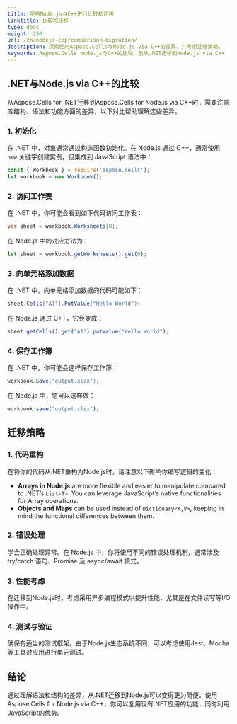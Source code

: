```yaml
---
title: 使用Node.js与C++进行比较和迁移
linktitle: 比较和迁移
type: docs
weight: 250
url: /zh/nodejs-cpp/comparison-migration/
description: 探索使用Aspose.Cells与Node.js via C++的差异，并考虑迁移策略。
keywords: Aspose.Cells Node.js与C++的比较，及从.NET迁移到Node.js via C++ 
---
```




## **.NET与Node.js via C++的比较**

从Aspose.Cells for .NET迁移到Aspose.Cells for Node.js via C++时，需要注意库结构、语法和功能方面的差异，以下对比帮助理解这些差异。

### **1. 初始化**
在 .NET 中，对象通常通过构造函数初始化。在 Node.js 通过 C++，通常使用 `new` 关键字创建实例，但集成到 JavaScript 语法中：

```javascript
const { Workbook } = require('aspose.cells');
let workbook = new Workbook();
```

### **2. 访问工作表**
在 .NET 中，你可能会看到如下代码访问工作表：

```csharp
var sheet = workbook.Worksheets[0];
```

在 Node.js 中的对应方法为：

```javascript
let sheet = workbook.getWorksheets().get(0);
```

### **3. 向单元格添加数据**
在 .NET 中，向单元格添加数据的代码可能如下：

```csharp
sheet.Cells["A1"].PutValue("Hello World");
```

在 Node.js 通过 C++，它会变成：

```javascript
sheet.getCells().get("A1").putValue("Hello World");
```

### **4. 保存工作簿**
在 .NET 中，你可能会这样保存工作簿：

```csharp
workbook.Save("output.xlsx");
```

在 Node.js 中，您可以这样做：

```javascript
workbook.save("output.xlsx");
```

## **迁移策略**

### **1. 代码重构**

在将你的代码从.NET重构为Node.js时，请注意以下影响你编写逻辑的变化：

- **Arrays in Node.js** are more flexible and easier to manipulate compared to .NET’s `List<T>`. You can leverage JavaScript’s native functionalities for Array operations.
- **Objects and Maps** can be used instead of `Dictionary<K,V>`, keeping in mind the functional differences between them.

### **2. 错误处理**

学会正确处理异常。在 Node.js 中，你将使用不同的错误处理机制，通常涉及 try/catch 语句、Promise 及 async/await 模式。

### **3. 性能考虑**

在迁移到Node.js时，考虑采用异步编程模式以提升性能，尤其是在文件读写等I/O操作中。

### **4. 测试与验证**

确保有适当的测试框架。由于Node.js生态系统不同，可以考虑使用Jest、Mocha等工具对应用进行单元测试。

## **结论**

通过理解语法和结构的差异，从.NET迁移到Node.js可以变得更为简便。使用Aspose.Cells for Node.js via C++，你可以复用现有.NET应用的功能，同时利用JavaScript的优势。
